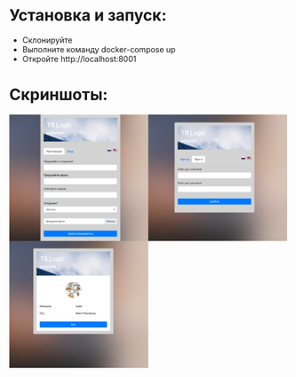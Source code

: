 # Установка и запуск:
* Склонируйте
* Выполните команду docker-compose up
* Откройте http://localhost:8001

# Скриншоты:
<img src="https://github.com/wavilov/tr-logic-application/blob/master/shots/sign_up.jpg?raw=true" align="left" width="250" />
<img src="https://github.com/wavilov/tr-logic-application/blob/master/shots/sign_in.jpg?raw=true" align="left" width="250" />
<img src="https://github.com/wavilov/tr-logic-application/blob/master/shots/account.jpg?raw=true" align="left" width="250" />
